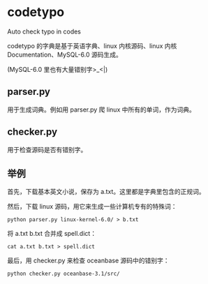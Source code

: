 # codetypo
Auto check typo in codes

codetypo 的字典是基于英语字典、linux 内核源码、linux 内核 Documentation、MySQL-6.0 源码生成。

(MySQL-6.0 里也有大量错别字>_<|)

## parser.py

用于生成词典。例如用 parser.py 爬 linux 中所有的单词，作为词典。


## checker.py

用于检查源码是否有错别字。


## 举例

首先，下载基本英文小说，保存为 a.txt。这里都是字典里包含的正规词。



然后，下载 linux 源码，用它来生成一些计算机专有的特殊词：
```
python parser.py linux-kernel-6.0/ > b.txt
```


将 a.txt b.txt 合并成 spell.dict：
```
cat a.txt b.txt > spell.dict
```

最后，用 checker.py 来检查 oceanbase 源码中的错别字：

```
python checker.py oceanbase-3.1/src/
```

